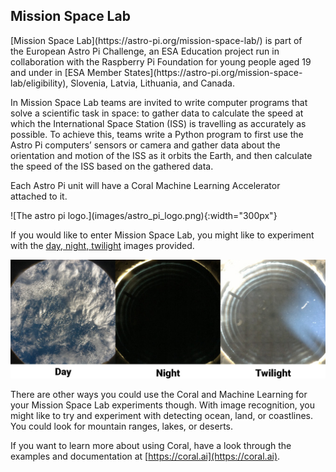 ## Mission Space Lab

<div style="display: flex; flex-wrap: wrap">
<div style="flex-basis: 200px; flex-grow: 1; margin-right: 15px;">
[Mission Space Lab](https://astro-pi.org/mission-space-lab/) is part of the European Astro Pi Challenge, an ESA Education project run in collaboration with the Raspberry Pi Foundation for young people aged 19 and under in [ESA Member States](https://astro-pi.org/mission-space-lab/eligibility), Slovenia, Latvia, Lithuania, and Canada.

In Mission Space Lab teams are invited to write computer programs that solve a scientific task in space: to gather data to calculate the speed at which the International Space Station (ISS) is travelling as accurately as possible. To achieve this, teams write a Python program to first use the Astro Pi computers’ sensors or camera and gather data about the orientation and motion of the ISS as it orbits the Earth, and then calculate the speed of the ISS based on the gathered data.

Each Astro Pi unit will have a Coral Machine Learning Accelerator attached to it.

</div>
<div>
![The astro pi logo.](images/astro_pi_logo.png){:width="300px"}
</div>
</div>

If you would like to enter Mission Space Lab, you might like to experiment with the [day, night, twilight](https://drive.google.com/drive/folders/1owb4zoZzSMld5qX0edCwZ1qZ6ypnJQ_5?usp=sharing) images provided.

![Three images taken from the ISS showing the Earth in day, night, and twilight.](images/identification.png)

There are other ways you could use the Coral and Machine Learning for your Mission Space Lab experiments though. With image recognition, you might like to try and experiment with detecting ocean, land, or coastlines. You could look for mountain ranges, lakes, or deserts.

If you want to learn more about using Coral, have a look through the examples and documentation at [https://coral.ai](https://coral.ai).
